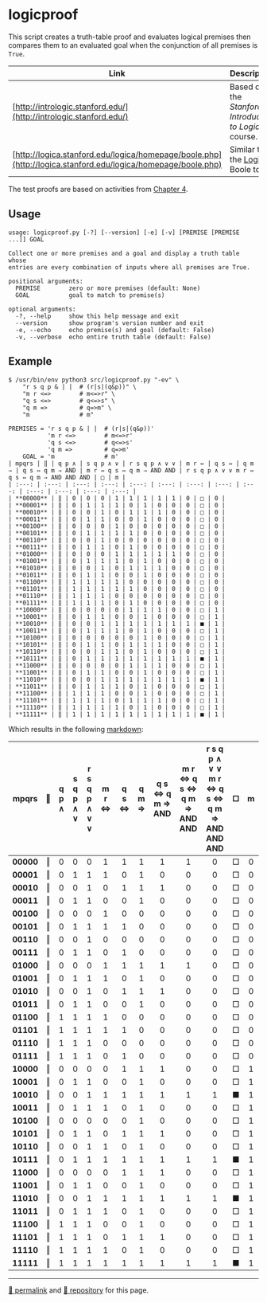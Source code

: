 # logicproof

This script creates a truth-table proof and evaluates logical premises then compares them to an evaluated goal when the conjunction of all premises is `True`.

| Link | Description |
| -- | -- |
| [http://intrologic.stanford.edu/](http://intrologic.stanford.edu/) | Based on the *Stanford Introduction to Logic* course. |
| [http://logica.stanford.edu/logica/homepage/boole.php](http://logica.stanford.edu/logica/homepage/boole.php) | Similar to the [Logica](http://logica.stanford.edu/) Boole tool. |

The test proofs are based on activities from [Chapter 4](https://docs.google.com/presentation/d/e/2PACX-1vTg06S2eC-4g-GdnkG7_IzAX-ByUSugc_RlwGVb7FaEFgpVHH8L7rJkPGIZ_LqRmm0r2rqNMciuH3jX/pub).
## Usage

```
usage: logicproof.py [-?] [--version] [-e] [-v] [PREMISE [PREMISE ...]] GOAL

Collect one or more premises and a goal and display a truth table whose
entries are every combination of inputs where all premises are True.

positional arguments:
  PREMISE        zero or more premises (default: None)
  GOAL           goal to match to premise(s)

optional arguments:
  -?, --help     show this help message and exit
  --version      show program's version number and exit
  -e, --echo     echo premise(s) and goal (default: False)
  -v, --verbose  echo entire truth table (default: False)
```

## Example

```
$ /usr/bin/env python3 src/logicproof.py "-ev" \
    "r s q p & | |  # (r|s|(q&p))" \
    "m r <=>        # m<=>r" \
    "q s <=>        # q<=>s" \
    "q m =>         # q=>m" \
    "m              # m"
  ```
```
PREMISES = 'r s q p & | |  # (r|s|(q&p))'
           'm r <=>        # m<=>r'
           'q s <=>        # q<=>s'
           'q m =>         # q=>m'
    GOAL = 'm              # m'
| mpqrs | ‖ | q p ∧ | s q p ∧ ∨ | r s q p ∧ ∨ ∨ | m r ⇔ | q s ⇔ | q m ⇒ | q s ⇔ q m ⇒ AND | m r ⇔ q s ⇔ q m ⇒ AND AND | r s q p ∧ ∨ ∨ m r ⇔ q s ⇔ q m ⇒ AND AND AND | □ | m |
| :---: | :---: | :---: | :---: | :---: | :---: | :---: | :---: | :---: | :---: | :---: | :---: | :---: |
| **00000** | ‖ | 0 | 0 | 0 | 1 | 1 | 1 | 1 | 1 | 0 | □ | 0 |
| **00001** | ‖ | 0 | 1 | 1 | 1 | 0 | 1 | 0 | 0 | 0 | □ | 0 |
| **00010** | ‖ | 0 | 0 | 1 | 0 | 1 | 1 | 1 | 0 | 0 | □ | 0 |
| **00011** | ‖ | 0 | 1 | 1 | 0 | 0 | 1 | 0 | 0 | 0 | □ | 0 |
| **00100** | ‖ | 0 | 0 | 0 | 1 | 0 | 0 | 0 | 0 | 0 | □ | 0 |
| **00101** | ‖ | 0 | 1 | 1 | 1 | 1 | 0 | 0 | 0 | 0 | □ | 0 |
| **00110** | ‖ | 0 | 0 | 1 | 0 | 0 | 0 | 0 | 0 | 0 | □ | 0 |
| **00111** | ‖ | 0 | 1 | 1 | 0 | 1 | 0 | 0 | 0 | 0 | □ | 0 |
| **01000** | ‖ | 0 | 0 | 0 | 1 | 1 | 1 | 1 | 1 | 0 | □ | 0 |
| **01001** | ‖ | 0 | 1 | 1 | 1 | 0 | 1 | 0 | 0 | 0 | □ | 0 |
| **01010** | ‖ | 0 | 0 | 1 | 0 | 1 | 1 | 1 | 0 | 0 | □ | 0 |
| **01011** | ‖ | 0 | 1 | 1 | 0 | 0 | 1 | 0 | 0 | 0 | □ | 0 |
| **01100** | ‖ | 1 | 1 | 1 | 1 | 0 | 0 | 0 | 0 | 0 | □ | 0 |
| **01101** | ‖ | 1 | 1 | 1 | 1 | 1 | 0 | 0 | 0 | 0 | □ | 0 |
| **01110** | ‖ | 1 | 1 | 1 | 0 | 0 | 0 | 0 | 0 | 0 | □ | 0 |
| **01111** | ‖ | 1 | 1 | 1 | 0 | 1 | 0 | 0 | 0 | 0 | □ | 0 |
| **10000** | ‖ | 0 | 0 | 0 | 0 | 1 | 1 | 1 | 0 | 0 | □ | 1 |
| **10001** | ‖ | 0 | 1 | 1 | 0 | 0 | 1 | 0 | 0 | 0 | □ | 1 |
| **10010** | ‖ | 0 | 0 | 1 | 1 | 1 | 1 | 1 | 1 | 1 | ■ | 1 |
| **10011** | ‖ | 0 | 1 | 1 | 1 | 0 | 1 | 0 | 0 | 0 | □ | 1 |
| **10100** | ‖ | 0 | 0 | 0 | 0 | 0 | 1 | 0 | 0 | 0 | □ | 1 |
| **10101** | ‖ | 0 | 1 | 1 | 0 | 1 | 1 | 1 | 0 | 0 | □ | 1 |
| **10110** | ‖ | 0 | 0 | 1 | 1 | 0 | 1 | 0 | 0 | 0 | □ | 1 |
| **10111** | ‖ | 0 | 1 | 1 | 1 | 1 | 1 | 1 | 1 | 1 | ■ | 1 |
| **11000** | ‖ | 0 | 0 | 0 | 0 | 1 | 1 | 1 | 0 | 0 | □ | 1 |
| **11001** | ‖ | 0 | 1 | 1 | 0 | 0 | 1 | 0 | 0 | 0 | □ | 1 |
| **11010** | ‖ | 0 | 0 | 1 | 1 | 1 | 1 | 1 | 1 | 1 | ■ | 1 |
| **11011** | ‖ | 0 | 1 | 1 | 1 | 0 | 1 | 0 | 0 | 0 | □ | 1 |
| **11100** | ‖ | 1 | 1 | 1 | 0 | 0 | 1 | 0 | 0 | 0 | □ | 1 |
| **11101** | ‖ | 1 | 1 | 1 | 0 | 1 | 1 | 1 | 0 | 0 | □ | 1 |
| **11110** | ‖ | 1 | 1 | 1 | 1 | 0 | 1 | 0 | 0 | 0 | □ | 1 |
| **11111** | ‖ | 1 | 1 | 1 | 1 | 1 | 1 | 1 | 1 | 1 | ■ | 1 |
```
Which results in the following [markdown](https://github.github.com/gfm/):

| mpqrs | ‖ | q p ∧ | s q p ∧ ∨ | r s q p ∧ ∨ ∨ | m r ⇔ | q s ⇔ | q m ⇒ | q s ⇔ q m ⇒ AND | m r ⇔ q s ⇔ q m ⇒ AND AND | r s q p ∧ ∨ ∨ m r ⇔ q s ⇔ q m ⇒ AND AND AND | □ | m |
| :---: | :---: | :---: | :---: | :---: | :---: | :---: | :---: | :---: | :---: | :---: | :---: | :---: |
| **00000** | ‖ | 0 | 0 | 0 | 1 | 1 | 1 | 1 | 1 | 0 | □ | 0 |
| **00001** | ‖ | 0 | 1 | 1 | 1 | 0 | 1 | 0 | 0 | 0 | □ | 0 |
| **00010** | ‖ | 0 | 0 | 1 | 0 | 1 | 1 | 1 | 0 | 0 | □ | 0 |
| **00011** | ‖ | 0 | 1 | 1 | 0 | 0 | 1 | 0 | 0 | 0 | □ | 0 |
| **00100** | ‖ | 0 | 0 | 0 | 1 | 0 | 0 | 0 | 0 | 0 | □ | 0 |
| **00101** | ‖ | 0 | 1 | 1 | 1 | 1 | 0 | 0 | 0 | 0 | □ | 0 |
| **00110** | ‖ | 0 | 0 | 1 | 0 | 0 | 0 | 0 | 0 | 0 | □ | 0 |
| **00111** | ‖ | 0 | 1 | 1 | 0 | 1 | 0 | 0 | 0 | 0 | □ | 0 |
| **01000** | ‖ | 0 | 0 | 0 | 1 | 1 | 1 | 1 | 1 | 0 | □ | 0 |
| **01001** | ‖ | 0 | 1 | 1 | 1 | 0 | 1 | 0 | 0 | 0 | □ | 0 |
| **01010** | ‖ | 0 | 0 | 1 | 0 | 1 | 1 | 1 | 0 | 0 | □ | 0 |
| **01011** | ‖ | 0 | 1 | 1 | 0 | 0 | 1 | 0 | 0 | 0 | □ | 0 |
| **01100** | ‖ | 1 | 1 | 1 | 1 | 0 | 0 | 0 | 0 | 0 | □ | 0 |
| **01101** | ‖ | 1 | 1 | 1 | 1 | 1 | 0 | 0 | 0 | 0 | □ | 0 |
| **01110** | ‖ | 1 | 1 | 1 | 0 | 0 | 0 | 0 | 0 | 0 | □ | 0 |
| **01111** | ‖ | 1 | 1 | 1 | 0 | 1 | 0 | 0 | 0 | 0 | □ | 0 |
| **10000** | ‖ | 0 | 0 | 0 | 0 | 1 | 1 | 1 | 0 | 0 | □ | 1 |
| **10001** | ‖ | 0 | 1 | 1 | 0 | 0 | 1 | 0 | 0 | 0 | □ | 1 |
| **10010** | ‖ | 0 | 0 | 1 | 1 | 1 | 1 | 1 | 1 | 1 | ■ | 1 |
| **10011** | ‖ | 0 | 1 | 1 | 1 | 0 | 1 | 0 | 0 | 0 | □ | 1 |
| **10100** | ‖ | 0 | 0 | 0 | 0 | 0 | 1 | 0 | 0 | 0 | □ | 1 |
| **10101** | ‖ | 0 | 1 | 1 | 0 | 1 | 1 | 1 | 0 | 0 | □ | 1 |
| **10110** | ‖ | 0 | 0 | 1 | 1 | 0 | 1 | 0 | 0 | 0 | □ | 1 |
| **10111** | ‖ | 0 | 1 | 1 | 1 | 1 | 1 | 1 | 1 | 1 | ■ | 1 |
| **11000** | ‖ | 0 | 0 | 0 | 0 | 1 | 1 | 1 | 0 | 0 | □ | 1 |
| **11001** | ‖ | 0 | 1 | 1 | 0 | 0 | 1 | 0 | 0 | 0 | □ | 1 |
| **11010** | ‖ | 0 | 0 | 1 | 1 | 1 | 1 | 1 | 1 | 1 | ■ | 1 |
| **11011** | ‖ | 0 | 1 | 1 | 1 | 0 | 1 | 0 | 0 | 0 | □ | 1 |
| **11100** | ‖ | 1 | 1 | 1 | 0 | 0 | 1 | 0 | 0 | 0 | □ | 1 |
| **11101** | ‖ | 1 | 1 | 1 | 0 | 1 | 1 | 1 | 0 | 0 | □ | 1 |
| **11110** | ‖ | 1 | 1 | 1 | 1 | 0 | 1 | 0 | 0 | 0 | □ | 1 |
| **11111** | ‖ | 1 | 1 | 1 | 1 | 1 | 1 | 1 | 1 | 1 | ■ | 1 |

<hr>

[&#128279; permalink](https://psb-david-petty.github.io/logicproof) and [&#128297; repository](https://github.com/psb-david-petty/logicproof) for this page.
